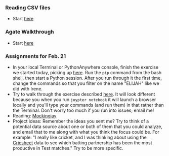 
### Reading CSV files

  * Start [here](https://github.com/dwillis/smpa3193-exercises/blob/master/01-reading-csv-files.md)

### Agate Walkthrough

  * Start [here](https://github.com/wireservice/agate/blob/master/tutorial.ipynb)

### Assignments for Feb. 21

  * In your local Terminal or PythonAnywhere console, finish the exercise we started today, picking up [here](https://github.com/dwillis/smpa3193-exercises/blob/master/01-reading-csv-files.md#working-with-an-online-csv-file). Run the `pip` command from the bash shell, then start a Python session. After you run through it the first time, change the commands so that you filter on the name "ELIJAH" like we did with Irene.
  * Try to walk through the exercise described [here](https://github.com/dwillis/smpa3193-exercises/blob/master/02-agate-exercise.md). It will look different because you when you run `juypter notebook` it will launch a browser locally and you'll type your commands (and run them) in that rather than the Terminal. Don't worry too much if you run into issues; email me!
  * Reading: [Mockingjay](https://source.opennews.org/articles/mockingjay/)
  * Project ideas: Remember the ideas you sent me? Try to think of a potential data source about one or both of them that you could analyze, and email that to me along with what you think the focus could be. For example: "I really like cricket, and I was thinking about using the [Cricsheet](http://cricsheet.org/) data to see which batting partnership has been the most productive in Test matches." Try to be more specific.
